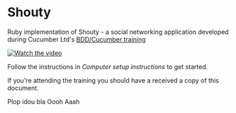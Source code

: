 # Shouty

Ruby implementation of Shouty - a social networking application developed
during Cucumber Ltd's [BDD/Cucumber training](https://cucumber.io/training)

[![Watch the video](https://embedwistia-a.akamaihd.net/deliveries/8796cb93d27206e8607a964d2c75c207ddf5da29.jpg?image_play_button_size=2x&amp;image_crop_resized=960x540&amp;image_play_button=1&amp;image_play_button_color=54bbffe0)](https://cucumber.wistia.com/medias/acp9pov7u5?wvideo=acp9pov7u5)

Follow the instructions in *Computer setup instructions* to get started.

If you're attending the training you should have a received a copy of this document.

Plop
idou
bla
Oooh
Aaah
